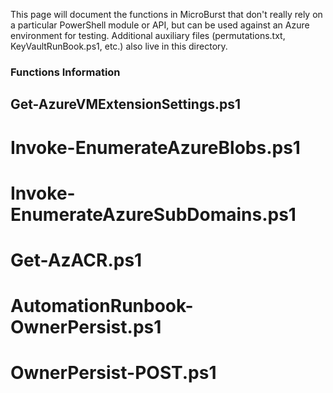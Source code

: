 This page will document the functions in MicroBurst that don't really rely on a particular PowerShell module or API, but can be used against an Azure environment for testing. Additional auxiliary files (permutations.txt, KeyVaultRunBook.ps1, etc.) also live in this directory.

### Functions Information
## Get-AzureVMExtensionSettings.ps1

# Invoke-EnumerateAzureBlobs.ps1

# Invoke-EnumerateAzureSubDomains.ps1

# Get-AzACR.ps1

# AutomationRunbook-OwnerPersist.ps1

# OwnerPersist-POST.ps1

